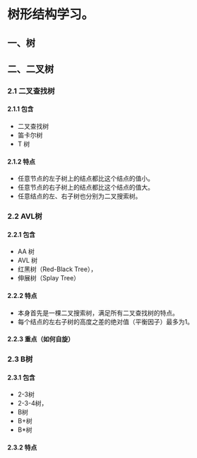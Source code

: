 # 树形结构学习。
## 一、树

## 二、二叉树
### 2.1 二叉查找树
#### 2.1.1 包含
* 二叉查找树
* 笛卡尔树
* T 树
 
 #### 2.1.2 特点
* 任意节点的左子树上的结点都比这个结点的值小。
* 任意节点的右子树上的结点都比这个结点的值大。
* 任意结点的左、右子树也分别为二叉搜索树。
 
### 2.2 AVL树
#### 2.2.1 包含
* AA 树
* AVL 树
* 红黑树（Red-Black Tree），
* 伸展树（Splay Tree）
 
 #### 2.2.2 特点
* 本身首先是一棵二叉搜索树，满足所有二叉查找树的特点。
* 每个结点的左右子树的高度之差的绝对值（平衡因子）最多为1。

#### 2.2.3 重点（如何自旋）



### 2.3 B树
#### 2.3.1 包含
* 2-3树
* 2-3-4树，
* B树
* B+树
* B*树
 
 #### 2.3.2 特点
